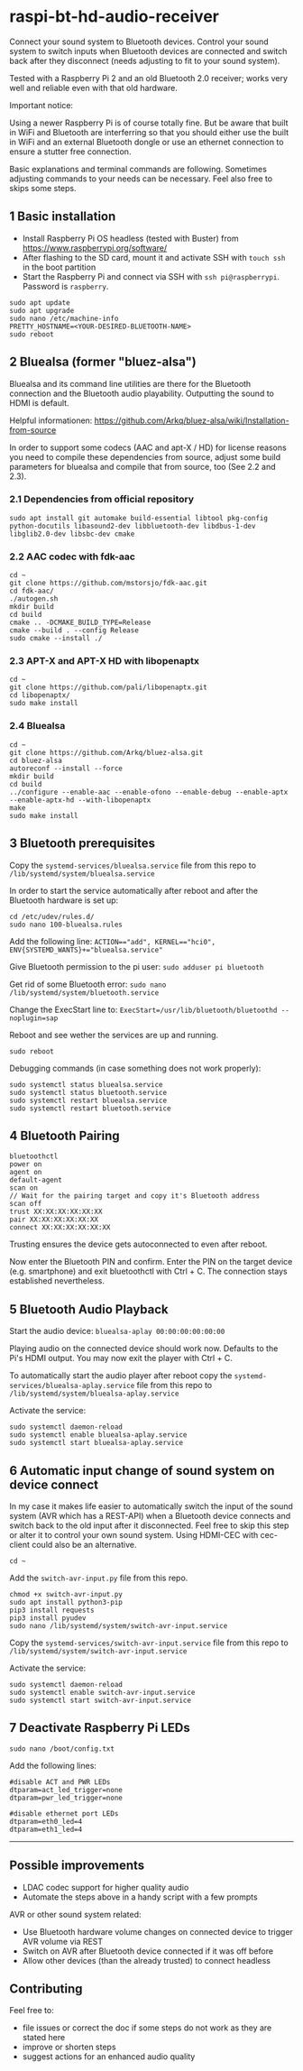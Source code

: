 # raspi-bt-hd-audio-receiver

Connect your sound system to Bluetooth devices. Control your sound system to switch inputs when Bluetooth devices are connected and switch back after they disconnect (needs adjusting to fit to your sound system).

Tested with a Raspberry Pi 2 and an old Bluetooth 2.0 receiver; works very well and reliable even with that old hardware.

Important notice:

Using a newer Raspberry Pi is of course totally fine. But be aware that built in WiFi and Bluetooth are interferring so that you should either use the built in WiFi and an external Bluetooth dongle or use an ethernet connection to ensure a stutter free connection.

Basic explanations and terminal commands are following. Sometimes adjusting commands to your needs can be necessary. Feel also free to skips some steps.

## 1 Basic installation

- Install Raspberry Pi OS headless (tested with Buster) from https://www.raspberrypi.org/software/
- After flashing to the SD card, mount it and activate SSH with `touch ssh` in the boot partition
- Start the Raspberry Pi and connect via SSH with `ssh pi@raspberrypi`. Password is `raspberry`.


```
sudo apt update
sudo apt upgrade
sudo nano /etc/machine-info
PRETTY_HOSTNAME=<YOUR-DESIRED-BLUETOOTH-NAME>
sudo reboot
```

## 2 Bluealsa (former "bluez-alsa")

Bluealsa and its command line utilities are there for the Bluetooth connection and the Bluetooth audio playability. Outputting the sound to HDMI is default.

Helpful informationen: https://github.com/Arkq/bluez-alsa/wiki/Installation-from-source

In order to support some codecs (AAC and apt-X / HD) for license reasons you need to compile these dependencies from source, adjust some build parameters for bluealsa and compile that from source, too (See 2.2 and 2.3).

### 2.1 Dependencies from official repository

`sudo apt install git automake build-essential libtool pkg-config python-docutils libasound2-dev libbluetooth-dev libdbus-1-dev libglib2.0-dev libsbc-dev cmake`

### 2.2 AAC codec with fdk-aac

```
cd ~
git clone https://github.com/mstorsjo/fdk-aac.git
cd fdk-aac/
./autogen.sh 
mkdir build
cd build
cmake .. -DCMAKE_BUILD_TYPE=Release
cmake --build . --config Release
sudo cmake --install ./
```

### 2.3 APT-X and APT-X HD with libopenaptx

```
cd ~
git clone https://github.com/pali/libopenaptx.git
cd libopenaptx/
sudo make install
```

### 2.4 Bluealsa

```
cd ~
git clone https://github.com/Arkq/bluez-alsa.git
cd bluez-alsa
autoreconf --install --force
mkdir build
cd build
../configure --enable-aac --enable-ofono --enable-debug --enable-aptx --enable-aptx-hd --with-libopenaptx
make
sudo make install
```

## 3 Bluetooth prerequisites

Copy the `systemd-services/bluealsa.service` file from this repo to `/lib/systemd/system/bluealsa.service`

In order to start the service automatically after reboot and after the Bluetooth hardware is set up:

```
cd /etc/udev/rules.d/
sudo nano 100-bluealsa.rules
```

Add the following line: `ACTION=="add", KERNEL=="hci0", ENV{SYSTEMD_WANTS}+="bluealsa.service"`

Give Bluetooth permission to the pi user: `sudo adduser pi bluetooth`

Get rid of some Bluetooth error: `sudo nano /lib/systemd/system/bluetooth.service`

Change the ExecStart line to: `ExecStart=/usr/lib/bluetooth/bluetoothd --noplugin=sap`

Reboot and see wether the services are up and running.

`sudo reboot`

Debugging commands (in case something does not work properly):

```
sudo systemctl status bluealsa.service
sudo systemctl status bluetooth.service
sudo systemctl restart bluealsa.service
sudo systemctl restart bluetooth.service
```

## 4 Bluetooth Pairing

```
bluetoothctl
power on
agent on
default-agent
scan on
// Wait for the pairing target and copy it's Bluetooth address
scan off
trust XX:XX:XX:XX:XX:XX
pair XX:XX:XX:XX:XX:XX
connect XX:XX:XX:XX:XX:XX
```

Trusting ensures the device gets autoconnected to even after reboot.

Now enter the Bluetooth PIN and confirm. Enter the PIN on the target device (e.g. smartphone) and exit bluetoothctl with Ctrl + C. The connection stays established nevertheless.

## 5 Bluetooth Audio Playback

Start the audio device: `bluealsa-aplay 00:00:00:00:00:00`

Playing audio on the connected device should work now. Defaults to the Pi's HDMI output. You may now exit the player with Ctrl + C.

To automatically start the audio player after reboot copy the `systemd-services/bluealsa-aplay.service` file from this repo to `/lib/systemd/system/bluealsa-aplay.service`

Activate the service:

```
sudo systemctl daemon-reload
sudo systemctl enable bluealsa-aplay.service
sudo systemctl start bluealsa-aplay.service
```

## 6 Automatic input change of sound system on device connect

In my case it makes life easier to automatically switch the input of the sound system (AVR which has a REST-API) when a Bluetooth device connects and switch back to the old input after it disconnected. Feel free to skip this step or alter it to control your own sound system. Using HDMI-CEC with cec-client could also be an alternative.

`cd ~`

Add the `switch-avr-input.py` file from this repo.

```
chmod +x switch-avr-input.py
sudo apt install python3-pip
pip3 install requests
pip3 install pyudev
sudo nano /lib/systemd/system/switch-avr-input.service
```

Copy the `systemd-services/switch-avr-input.service` file from this repo to `/lib/systemd/system/switch-avr-input.service`

Activate the service:

```
sudo systemctl daemon-reload
sudo systemctl enable switch-avr-input.service
sudo systemctl start switch-avr-input.service
```

## 7 Deactivate Raspberry Pi LEDs

`sudo nano /boot/config.txt`

Add the following lines:

```
#disable ACT and PWR LEDs
dtparam=act_led_trigger=none
dtparam=pwr_led_trigger=none

#disable ethernet port LEDs
dtparam=eth0_led=4
dtparam=eth1_led=4
```

---

## Possible improvements

- LDAC codec support for higher quality audio
- Automate the steps above in a handy script with a few prompts

AVR or other sound system related:

- Use Bluetooth hardware volume changes on connected device to trigger AVR volume via REST
- Switch on AVR after Bluetooth device connected if it was off before
- Allow other devices (than the already trusted) to connect headless

## Contributing

Feel free to:

- file issues or correct the doc if some steps do not work as they are stated here
- improve or shorten steps
- suggest actions for an enhanced audio quality